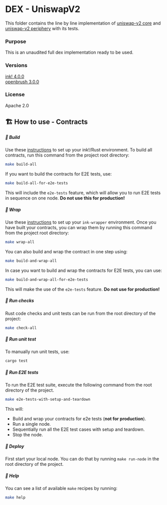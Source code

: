 # DEX - UniswapV2
This folder contains the line by line implementation of [uniswap-v2 core](https://github.com/Uniswap/v2-core) and [uniswap-v2 periphery](https://github.com/Uniswap/v2-periphery) with its tests.

### Purpose
This is an unaudited full dex implementation ready to be used.

### Versions
[ink! 4.0.0](https://github.com/paritytech/ink/tree/v4.0.0)   
[openbrush 3.0.0](https://github.com/727-Ventures/openbrush-contracts/tree/3.0.0)

### License
Apache 2.0

## 🏗️ How to use - Contracts
##### 💫 Build
Use these [instructions](https://use.ink/getting-started/setup) to set up your ink!/Rust environment.
To build all contracts, run this command from the project root directory:

```sh
make build-all
```

If you want to build the contracts for E2E tests, use:

```sh
make build-all-for-e2e-tests
```

This will include the `e2e-tests` feature, which will allow you to run E2E tests in sequence on one node. **Do not use this for production!**

##### 💫 Wrap
Use these [instructions](https://github.com/Cardinal-Cryptography/ink-wrapper#installation) to set up your `ink-wrapper` environment.
Once you have built your contracts, you can wrap them by running this command from the project root directory:

```sh
make wrap-all
```

You can also build and wrap the contract in one step using:

```sh
make build-and-wrap-all
```

In case you want to build and wrap the contracts for E2E tests, you can use:

```sh
make build-and-wrap-all-for-e2e-tests
```

This will make the use of the `e2e-tests` feature. **Do not use for production!**

##### 💫 Run checks
Rust code checks and unit tests can be run from the root directory of the project:

```sh
make check-all
```

##### 💫 Run unit test
To manually run unit tests, use:

```sh
cargo test
```

##### 💫 Run E2E tests
To run the E2E test suite, execute the following command from the root directory of the project.

```sh
make e2e-tests-with-setup-and-teardown
```

This will:
- Build and wrap your contracts for e2e tests (**not for production**).
- Run a single node.
- Sequentially run all the E2E test cases with setup and teardown.
- Stop the node.

##### 💫 Deploy
First start your local node. You can do that by running `make run-node` in the root directory of the project.

##### 💫 Help
You can see a list of available `make` recipes by running:

```sh
make help
```
